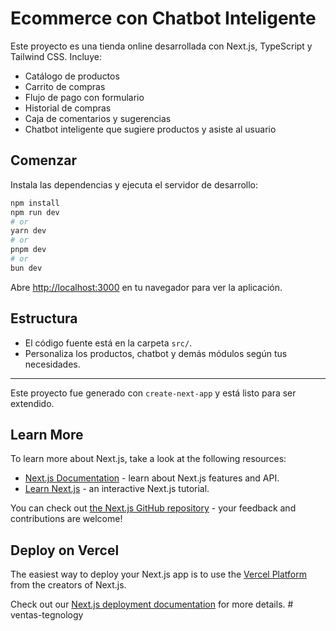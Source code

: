 # Ecommerce con Chatbot Inteligente

Este proyecto es una tienda online desarrollada con Next.js, TypeScript y Tailwind CSS. Incluye:

- Catálogo de productos
- Carrito de compras
- Flujo de pago con formulario
- Historial de compras
- Caja de comentarios y sugerencias
- Chatbot inteligente que sugiere productos y asiste al usuario

## Comenzar

Instala las dependencias y ejecuta el servidor de desarrollo:

```bash
npm install
npm run dev
# or
yarn dev
# or
pnpm dev
# or
bun dev
```

Abre [http://localhost:3000](http://localhost:3000) en tu navegador para ver la aplicación.

## Estructura

- El código fuente está en la carpeta `src/`.
- Personaliza los productos, chatbot y demás módulos según tus necesidades.

---

Este proyecto fue generado con `create-next-app` y está listo para ser extendido.

## Learn More

To learn more about Next.js, take a look at the following resources:

- [Next.js Documentation](https://nextjs.org/docs) - learn about Next.js features and API.
- [Learn Next.js](https://nextjs.org/learn) - an interactive Next.js tutorial.

You can check out [the Next.js GitHub repository](https://github.com/vercel/next.js) - your feedback and contributions are welcome!

## Deploy on Vercel

The easiest way to deploy your Next.js app is to use the [Vercel Platform](https://vercel.com/new?utm_medium=default-template&filter=next.js&utm_source=create-next-app&utm_campaign=create-next-app-readme) from the creators of Next.js.

Check out our [Next.js deployment documentation](https://nextjs.org/docs/app/building-your-application/deploying) for more details.
#   v e n t a s - t e g n o l o g y  
 
